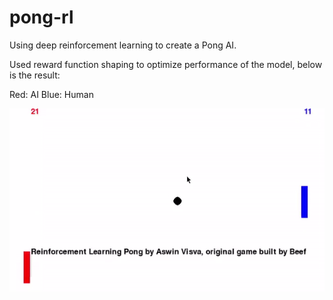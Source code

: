 # pong-rl
Using deep reinforcement learning to create a Pong AI.

Used reward function shaping to optimize performance of the model, below is the result:

Red: AI
Blue: Human


![alt-text](https://github.com/aswinvisva/pong-rl/blob/master/pong.gif)
